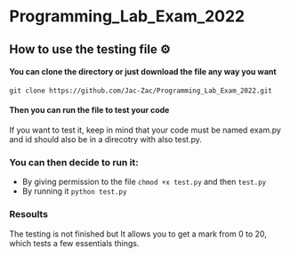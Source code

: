 # Programming_Lab_Exam_2022

## How to use the testing file :gear:

#### You can clone the directory or just download the file any way you want

```
git clone https://github.com/Jac-Zac/Programming_Lab_Exam_2022.git
```

#### Then you can run the file to test your code

If you want to test it, keep in mind that your code must be named exam.py and id should also be in a direcotry with also test.py.

### You can then decide to run it:

- By giving permission to the file `chmod +x test.py` and then `test.py`
- By running it `python test.py`

### Resoults

The testing is not finished but It allows you to get a mark from 0 to 20, which tests a few essentials things.
